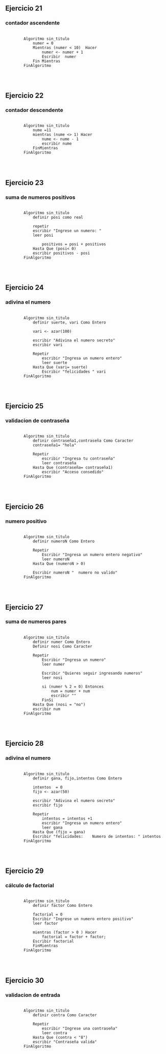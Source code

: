 <h2>Ejercicio 21</h2>
<h3>contador ascendente</h3>

<pre>
    <code>
        Algoritmo sin_titulo
            numer = 0
            Mientras (numer < 10)  Hacer
                numer <- numer + 1
                Escribir  numer
            Fin Mientras
        FinAlgoritmo
    </code>
</pre>

<br>


<h2>Ejercicio 22</h2>
<h3>contador descendente</h3>

<pre>
    <code>
        Algoritmo sin_titulo
            nume =11
            mientras (nume <> 1) Hacer
                nume <- nume - 1
                escribir nume
            FinMientras
        FinAlgoritmo
    </code>
</pre>

<br>

<h2>Ejercicio 23</h2>
<h3>suma de numeros positivos</h3>

<pre>
    <code>
        Algoritmo sin_titulo
            definir posi como real

            repetir 
            escribir "Ingrese un numero: "
            leer posi

                positivos = posi + positivos
            Hasta Que (posi< 0)
            escribir positivos - posi
        FinAlgoritmo
    </code>
</pre>

<br>

<h2>Ejercicio 24</h2>
<h3>adivina el numero</h3>

<pre>
    <code>
        Algoritmo sin_titulo
            definir suerte, vari Como Entero

            vari <- azar(100)

            escribir "Adivina el numero secreto"
            escribir vari

            Repetir
                escribir "Ingresa un numero entero"
                leer suerte
            Hasta Que (vari= suerte)
                Escribir "felicidades " vari
        FinAlgoritmo
    </code>
</pre>

<br>

<h2>Ejercicio 25</h2>
<h3>validacion de contraseña</h3>

<pre>
    <code>
        Algoritmo sin_titulo
            definir contraseña1,contraseña Como Caracter
            contraseña1= "hola"

            Repetir
                escribir "Ingresa tu contraseña"
                leer contraseña
            Hasta Que (contraseña= contraseña1)
                escribir "Acceso consedido"
        FinAlgoritmo
    </code>
</pre>

<br>

<h2>Ejercicio 26</h2>
<h3>numero positivo</h3>

<pre>
    <code>
        Algoritmo sin_titulo
            definir numeroN Como Entero

            Repetir
                Escribir "Ingresa un numero entero negativo"
                leer numeroN
            Hasta Que (numeroN > 0)

            Escribir numeroN "  numero no valido"
        FinAlgoritmo
    </code>
</pre>

<br>

<h2>Ejercicio 27</h2>
<h3>suma de numeros pares</h3>

<pre>
    <code>
        Algoritmo sin_titulo
            definir numer Como Entero
            Definir nosi Como Caracter

            Repetir
                Escribir "Ingresa un numero"
                leer numer

                Escribir "Quieres seguir ingresando numeros"
                leer nosi

                si (numer % 2 = 0) Entonces
                    num = numer + num
                    escribir ""
                FinSi
            Hasta Que (nosi = "no")
            escribir num
        FinAlgoritmo
    </code>
</pre>

<br>

<h2>Ejercicio 28</h2>
<h3>adivina el numero</h3>

<pre>
    <code>
        Algoritmo sin_titulo
            definir gana, fijo,intentos Como Entero

            intentos  = 0
            fijo <- azar(50)

            escribir "Adivina el numero secreto"
            escribir fijo

            Repetir
                intentos = intentos +1
                escribir "Ingresa un numero entero"
                leer gana
            Hasta Que (fijo = gana)
            Escribir "felicidades:    Numero de intentos: " intentos
        FinAlgoritmo
    </code>
</pre>

<br>

<h2>Ejercicio 29</h2>
<h3>cálculo de factorial</h3>

<pre>
    <code>
        Algoritmo sin_titulo
            definir factor Como Entero

            factorial = 0
            Escribir "Ingrese un numero entero positivo"
            leer factor

            mientras (factor > 0 ) Hacer
                factorial = factor + factor;
            Escribir factorial
            FinMientras
        FinAlgoritmo
    </code>
</pre>

<br>

<h2>Ejercicio 30</h2>
<h3>validacion de entrada</h3>

<pre>
    <code>
        Algoritmo sin_titulo
            definir contra Como Caracter

            Repetir
                escribir "Ingrese una contraseña"
                leer contra
            Hasta Que (contra < "8")
            escribir "Contraseña valida"
        FinAlgoritmo
    </code>
</pre>

<br>